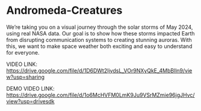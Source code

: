 # Andromeda-Creatures

We’re taking you on a visual journey through the solar storms of May 2024, using real NASA data. Our goal is to show how these storms impacted Earth from disrupting communication systems to creating stunning auroras. With this, we want to make space weather both exciting and easy to understand for everyone.


VIDEO LINK: https://drive.google.com/file/d/1D6DWt2IjydsL_VOr9NXyQkE_4MbBlln9/view?usp=sharing 

DEMO VIDEO LINK: https://drive.google.com/file/d/1o6McHVFM0LmK9Ju9VSrMZmie96jgJHvc/view?usp=drivesdk
